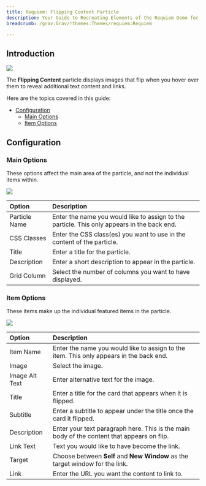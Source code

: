 ```yaml
---
title: Requiem: Flipping Content Particle
description: Your Guide to Recreating Elements of the Requiem Demo for Grav
breadcrumb: /grav:Grav/!themes:Themes/requiem:Requiem

---
```


## Introduction

![](assets/particle_flippingcontent1.jpeg)

The **Flipping Content** particle displays images that flip when you hover over them to reveal additional text content and links.

Here are the topics covered in this guide:

* [Configuration](#configuration)
    - [Main Options](#main-options)
    - [Item Options](#item-options)

## Configuration

### Main Options 

These options affect the main area of the particle, and not the individual items within.

![](assets/particle_flippingcontent2.jpeg)

| Option         | Description                                                                                 |
| :-----         | :-----                                                                                      |
| Particle Name  | Enter the name you would like to assign to the particle. This only appears in the back end. |
| CSS Classes    | Enter the CSS class(es) you want to use in the content of the particle.                     |
| Title          | Enter a title for the particle.                                                             |
| Description    | Enter a short description to appear in the particle.                                        |
| Grid Column    | Select the number of columns you want to have displayed.                                    |

### Item Options

These items make up the individual featured items in the particle.

![](assets/particle_flippingcontent3.jpeg)

| Option         | Description                                                                                |
| :-----         | :-----                                                                                     |
| Item Name      | Enter the name you would like to assign to the item. This only appears in the back end.    |
| Image          | Select the image.                                                                          |
| Image Alt Text | Enter alternative text for the image.                                                      |
| Title          | Enter a title for the card that appears when it is flipped.                                |
| Subtitle       | Enter a subtitle to appear under the title once the card it flipped.                       |
| Description    | Enter your text paragraph here. This is the main body of the content that appears on flip. |
| Link Text      | Text you would like to have become the link.                                               |
| Target         | Choose between **Self** and **New Window** as the target window for the link.              |
| Link           | Enter the URL you want the content to link to.                                             |

